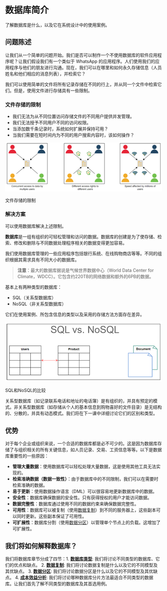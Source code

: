 # 数据库简介

了解数据库是什么，以及它在系统设计中的使用案例。

## 问题陈述

让我们从一个简单的问题开始。我们是否可以制作一个不使用数据库的软件应用程序呢？让我们假设我们有一个类似于 WhatsApp 的应用程序。人们使用我们的应用程序与他们的朋友进行沟通。现在，我们可以在哪里和如何永久存储信息（人员姓名和他们相应的消息列表），并检索它？

我们可以使用简单的文件将所有记录存储在不同的行上，并从同一个文件中检索它们。但是，使用文件进行存储具有一些限制。

### 文件存储的限制

- 我们无法为从不同位置访问存储文件的不同用户提供并发管理。
- 我们无法授予不同用户不同的访问权限。
- 当添加数千条记录时，系统如何扩展并保持可用？
- 当我们需要在短时间内为不同的用户搜索内容时，该如何操作？

![QQ截图20230406212950](/img/09-Databases/QQ截图20230406212950.png)

文件存储的限制

### 解决方案

可以使用数据库解决上述限制。

**数据库**是一组有组织的可轻松管理和访问的数据。数据库的创建是为了使存储、检索、修改和删除与不同数据处理程序相关的数据变得更加容易。

我们使用数据库管理的一些应用程序包括银行系统、在线购物商店等等。不同的组织根据其需求具有不同大小的数据库。

> **注意**：最大的数据库据说是气候世界数据中心（World Data Center for Climate，WDCC）。它包含约220TB的网络数据和额外的6PB的数据。

基本上有两种类型的数据库：

- SQL（关系型数据库）
- NoSQL（非关系型数据库）

它们在使用案例、所包含信息的类型以及采用的存储方法方面存在差异。

![QQ截图20230406213009](/img/09-Databases/QQ截图20230406213009.png)

SQL和NoSQL的比较

关系型数据库（如记录联系电话和地址的电话簿）是有组织的，并具有预定的模式。非关系型数据库（如存储从个人的基本信息到购物喜好的文件目录）是无结构的、分散的，并具有动态模式。我们将在下一课中详细讨论它们的区别和类型。

## 优势

对于每个企业或组织来说，一个合适的数据库都是必不可少的。这是因为数据库存储了与组织相关的所有关键信息，如人员记录、交易、工资信息等等。以下是数据库重要性的一些原因：

- **管理大量数据**：使用数据库可以轻松处理大量数据，这是使用其他工具无法实现的。
- **检索准确数据（数据一致性）**：由于数据库中的不同限制，我们可以在需要时检索准确的数据。
- **易于更新**：使用数据操作语言（DML）可以很容易地更新数据库中的数据。
- **安全性**：数据库确保数据的安全性。只有获得授权的用户才能访问数据。
- **数据完整性**：数据库通过使用不同的数据约束来确保数据完整性。
- **可用性**：数据库可以被复制（使用[数据复制](https://www.educative.io/collection/page/10370001/4941429335392256/5241733675220992)）到不同的服务器上，这些副本可以同时更新。这些副本保证了可用性。
- **可扩展性**：数据库分割（使用[数据分区](https://www.educative.io/collection/page/10370001/4941429335392256/6254160546103296)）以管理单个节点上的负载。这增加了可扩展性。

## 我们将如何解释数据库？

我们将数据库章节分成了四节：1. **[数据库类型](https://www.educative.io/collection/page/10370001/4941429335392256/6521598450597888)**: 我们将讨论不同类型的数据库、它们的优点和缺点。
2. **[数据复制](https://www.educative.io/collection/page/10370001/4941429335392256/5241733675220992)**: 我们将讨论数据复制是什么以及它的不同模型及其优缺点。
3. **[数据分区](https://www.educative.io/collection/page/10370001/4941429335392256/6254160546103296)**: 我们将讨论数据分区是什么以及它的不同模型及其优缺点。
4. **[成本效益分析](https://www.educative.io/collection/page/10370001/4941429335392256/5531655174881280)**: 我们将讨论哪种数据库分片方法最适合不同类型的数据库。让我们首先了解不同类型的数据库及其首选用例。